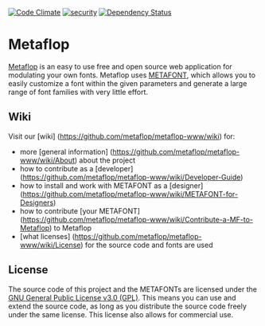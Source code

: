 [![Code Climate](https://codeclimate.com/github/metaflop/metaflop-www/badges/gpa.svg)](https://codeclimate.com/github/metaflop/metaflop-www)
[![security](https://hakiri.io/github/metaflop/metaflop-www/dev.svg)](https://hakiri.io/github/metaflop/metaflop-www/dev)
[![Dependency Status](https://gemnasium.com/metaflop/metaflop-www.svg)](https://gemnasium.com/metaflop/metaflop-www)

# Metaflop

[Metaflop](http://www.metaflop.com) is an easy to use free and open source web application for modulating your own fonts. Metaflop uses [METAFONT](https://en.wikipedia.org/wiki/Metafont), which allows you to easily customize a font within the given parameters and generate a large range of font families with very little effort.

## Wiki

Visit our [wiki] (https://github.com/metaflop/metaflop-www/wiki) for:

- more [general information] (https://github.com/metaflop/metaflop-www/wiki/About) about the project
- how to contribute as a [developer] (https://github.com/metaflop/metaflop-www/wiki/Developer-Guide)
- how to install and work with METAFONT as a [designer] (https://github.com/metaflop/metaflop-www/wiki/METAFONT-for-Designers)
- how to contribute [your METAFONT] (https://github.com/metaflop/metaflop-www/wiki/Contribute-a-MF-to-Metaflop) to Metaflop
- [what licenses] (https://github.com/metaflop/metaflop-www/wiki/License) for the source code and fonts are used

## License

The source code of this project and the METAFONTs are licensed under the [GNU General Public License v3.0 (GPL)](http://www.gnu.org/copyleft/gpl.html). This means you can use and extend the source code, as long as you distribute the source code freely under the same license. This license also allows for commercial use.
